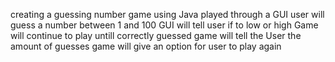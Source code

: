 creating a guessing number game using Java
played through a GUI
user will guess a number between 1 and 100
GUI will tell user if to low or high
Game will continue to play untill correctly guessed
game will tell the User the amount of guesses
game will give an option for user to play again 
